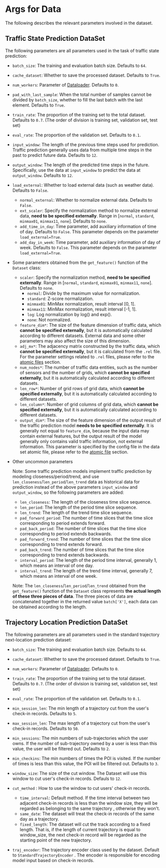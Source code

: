 # Args for Data

The following describes the relevant parameters involved in the dataset.

## Traffic State Prediction DataSet

The following parameters are all parameters used in the task of traffic state prediction:

- `batch_size`: The training and evaluation batch size. Defaults to `64`.

- `cache_dataset`:  Whether to save the processed dataset. Defaults to `True`.

- `num_workers`:  Parameter of [Dataloader](https://pytorch.org/docs/stable/data.html?highlight=dataloader#torch.utils.data.DataLoader). Defaults to `0`.

- `pad_with_last_sample`:  When the total number of samples cannot be divided by `batch_size`, whether to fill the last batch with the last element. Defaults to `True`.

- `train_rate`: The proportion of the training set to the total dataset.  Defaults to `0.7`. (The order of division is training set, validation set, test set)

- `eval_rate`: The proportion of the validation set. Defaults to `0.1`. 

- `input_window`: The length of the previous time steps used for prediction. Traffic prediction generally uses data from multiple time steps in the past to predict future data. Defaults to `12`. 

- `output_window`: The length of the predicted time steps in the future.  Specifically, use the data at `input_window` to predict the data at `output_window`. Defaults to `12`. 

- `load_external`: Whether to load external data (such as weather data). Defaults to `False`.

  - `normal_external`: Whether to normalize external data. Defaults to `False`.
  - `ext_scaler`: Specify the normalization method to normalize external data, **need to be specified externally**. Range in [`normal`, `standard`, `minmax01`, `minmax11`, `none`]. Defaults to `none`.
  - `add_time_in_day`: Time parameter, add auxiliary information of time of day. Defaults to `False`. This parameter depends on the parameter `load_external=True`.
  - `add_day_in_week`: Time parameter, add auxiliary information of day of week. Defaults to `False`. This parameter depends on the parameter `load_external=True`.

- Some parameters obtained from the `get_feature()` function of the `Dataset` class:

  - `scaler`: Specify the normalization method, **need to be specified externally**. Range in [`normal`, `standard`, `minmax01`, `minmax11`, `none`]. Defaults to `none`.
    - `normal`: Divide by the maximum value for normalization.
    - `standard`: Z-score normalization.
    - `minmax01`: MinMax normalization, result interval [0, 1].
    - `minmax11`: MinMax normalization, result interval [-1, 1].
    - `log`: Log normalization by log() and exp().
    - `none`: Not normalized.
  - `feature_dim*`: The size of the feature dimension of traffic data, which **cannot be specified externally**, but it is automatically calculated according to different datasets. External data and some other parameters may also affect the size of this dimension.
  - `adj_mx*`: The adjacency matrix constructed by the traffic data, which **cannot be specified externally**, but it is calculated from the `.rel` file. For the parameter settings related to `.rel` files, please refer to the [atomic files](./atomic_files.md) section.
  - `num_nodes*`: The number of traffic data entities, such as the number of sensors and the number of grids, which **cannot be specified externally**, but it is automatically calculated according to different datasets. 
  - `len_row*`: Number of grid rows of grid data, which **cannot be specified externally**, but it is automatically calculated according to different datasets. 
  - `len_column*`: Number of grid columns of grid data, which **cannot be specified externally**, but it is automatically calculated according to different datasets. 
  - `output_dim*`: The size of the feature dimension of the output result of the traffic prediction model **needs to be specified externally**. It is generally not equal to `feature_dim`, because the input data may contain external features, but the output result of the model generally only contains valid traffic information, not external information. This parameter is specified by the config file in the data set atomic file, please refer to the [atomic file](./atomic_files.md) section.

- Other uncommon parameters

  Note: Some traffic prediction models implement traffic prediction by modeling closeness/period/trend, and use `len_closeness`/`len_period`/`len_trend` data as historical data for prediction instead of the above parameters `input_window` and `output_window`, so the following parameters are added:

  - `len_closeness`: The length of the closeness time slice sequence.
  - `len_period`: The length of the period time slice sequence.
  - `len_trend`: The length of the trend time slice sequence.
  - `pad_forward_period`: The number of time slices that the time slice corresponding to period extends forward.
  - `pad_back_period`: The number of time slices that the time slice corresponding to period extends backwards.
  - `pad_forward_trend`: The number of time slices that the time slice corresponding to trend extends forward.
  - `pad_back_trend`: The number of time slices that the time slice corresponding to trend extends backwards.
  - `interval_period`: The length of the period time interval, generally 1, which means an interval of one day.
  - `interval_trend`: The length of the trend time interval, generally 7, which means an interval of one week.

  Note: The `len_closeness`/`len_period`/`len_trend` obtained from the `get_feature()` function of the `Dataset` class represents **the actual length of these three pieces of data**. The three pieces of data are concatenated together in the returned value `batch['X']`, each data can be obtained according to the length.

## Trajectory Location Prediction DataSet

The following parameters are all parameters used in the standard trajectory next-location prediction dataset:

* `batch_size`: The training and evaluation batch size. Defaults to `64`.
* `cache_dataset`:  Whether to save the processed dataset. Defaults to `True`.
* `num_workers`:  Parameter of [Dataloader](https://pytorch.org/docs/stable/data.html?highlight=dataloader#torch.utils.data.DataLoader). Defaults to `0`.
* `train_rate`: The proportion of the training set to the total dataset.  Defaults to `0.7`. (The order of division is training set, validation set, test set)
* `eval_rate`: The proportion of the validation set. Defaults to `0.1`. 

* `min_session_len`: The min length of a trajectory cut from the user's check-in records. Defaults to `5`.
* `max_session_len`: The max length of a trajectory cut from the user's check-in records. Defaults to `50`.
* `min_sessions`: The min numbers of sub-trajectories which the user owns.  If the number of sub-trajectory owned by a user is less than this value, the user will be filtered out. Defaults to `2`.
* `min_checkins`: The min numbers of times the POI is visited. If the number of times is less than this value, the POI will be filtered out. Defaults to `3`.
* `window_size`: The size of the cut window. The Dataset will use this window to cut user's check-in records. Defauls to `12`.
* `cut_method` : How to use the window to cut users' check-in records. 
  * `time_interval`: Default method. If the time interval between two adjacent check-in records is less than the window size, they will be regarded as belonging to the same trajectory , otherwise they won't.
  * `same_date`: The dataset will treat the check-in records of the same day as a trajectory.
  * `fixed_length`: The dataset will cut the track according to a fixed length. That is, if the length of  current trajectory is equal to window_size, the next check-in record will be regarded as the starting point of the new trajectory.
* `traj_encoder`: The trajectory encoder class used by the dataset. Default to `StandardTrajectoryEncoder` . The encoder is responsible for encoding model input based on check-in records.

